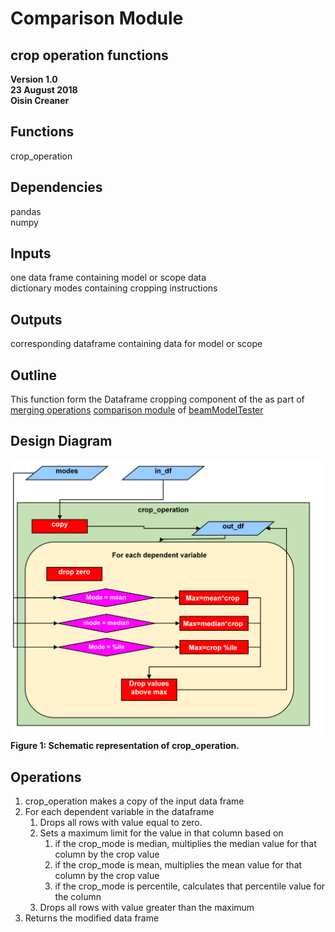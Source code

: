 # Comparison Module 
## crop operation functions
**Version 1.0\
23 August 2018\
Oisin Creaner**

## Functions
crop_operation

## Dependencies
pandas\
numpy

## Inputs
one data frame containing model or scope data\
dictionary modes containing cropping instructions

## Outputs
corresponding dataframe containing data for model or scope

## Outline
This function form the Dataframe cropping component of the as part of [merging operations](/comparison_module/function_docs/merge_crop_test.md)
[comparison module](/comparison_module/Comparison_Module.md) of 
[beamModelTester](/README.md)

## Design Diagram
![crop_operation](/images/comparison_module_crop_operation_fig1_v1.PNG) \
**Figure 1: Schematic representation of crop_operation.**

## Operations
1.  crop_operation makes a copy of the input data frame
2.  For each dependent variable in the dataframe
    1.  Drops all rows with value equal to zero.
    2.  Sets a maximum limit for the value in that column based on
        1.  if the crop_mode is median, multiplies the median value for that column by the crop value
        2.  if the crop_mode is mean, multiplies the mean value for that column by the crop value
        3.  if the crop_mode is percentile, calculates that percentile value for the column
    3.  Drops all rows with value greater than the maximum
3.  Returns the modified data frame

